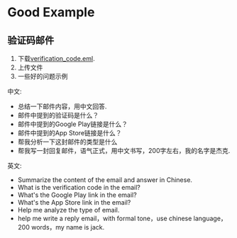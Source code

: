# Good Example

## 验证码邮件
1. 下载[verification_code.eml](./example/verification_code.eml).
2. 上传文件
3. 一些好的问题示例
   
  中文:
  - 总结一下邮件内容，用中文回答.
  - 邮件中提到的验证码是什么？
  - 邮件中提到的Google Play链接是什么？
  - 邮件中提到的App Store链接是什么？
  - 帮我分析一下这封邮件的类型是什么
  - 帮我写一封回复邮件，语气正式，用中文书写，200字左右，我的名字是杰克.

  英文: 
  - Summarize the content of the email and answer in Chinese.
  - What is the verification code in the email?
  - What's the Google Play link in the email?
  - What's the App Store link in the email?
  - Help me analyze the type of email.
  - help me write a reply email，with formal tone，use chinese language，200 words，my name is jack.
